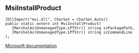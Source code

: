 ## MsiInstallProduct

```
[DllImport("msi.dll", CharSet = CharSet.Auto)]
public static extern int MsiInstallProduct(
   [MarshalAs(UnmanagedType.LPTStr)] string szPackagePath,
   [MarshalAs(UnmanagedType.LPTStr)] string szCommandLine
);
```

[Microsoft documentation](https://docs.microsoft.com/en-us/windows/win32/api/msi/nf-msi-msiinstallproductw)
